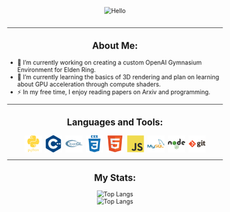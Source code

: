 <!--
**JSilvestrini/JSilvestrini** is a ✨ _special_ ✨ repository because its `README.md` (this file) appears on your GitHub profile.

Here are some ideas to get you started:

- 🔭 I’m currently working on ...
- 🌱 I’m currently learning ...
- 👯 I’m looking to collaborate on ...
- 🤔 I’m looking for help with ...
- 💬 Ask me about ...
- 📫 How to reach me: ...
- 😄 Pronouns: ...
- ⚡ Fun fact: ...
-->
<div align="center">
  <img src="https://github.com/Anmol-Baranwal/Cool-GIFs-For-GitHub/assets/74038190/9be4d344-6782-461a-b5a6-32a07bf7b34e" title="Hello" alt="Hello" width="1024" height="512"/>
</div>
<div align="center">
  <img src="https://komarev.com/ghpvc/?username=JSilvestrini&style=flat-square&color=blue" alt=""/>
  <!-- Place LinkedIn, Email?, Portfolio, etc. Here -->
</div>

----
<h2 align="center">About Me:</h2>

- 🔭 I’m currently working on creating a custom OpenAI Gymnasium Environment for Elden Ring.
- 🌱 I’m currently learning the basics of 3D rendering and plan on learning about GPU acceleration through compute shaders.
- ⚡ In my free time, I enjoy reading papers on Arxiv and programming.
<!-- - 📫 How to reach me: Linked in, etc. --> 

----
<h2 align="center">Languages and Tools:</h2>

<div align="center">
  <img src="https://github.com/devicons/devicon/blob/master/icons/python/python-plain-wordmark.svg"  title="Python" alt="Python" width="40" height="40"/>&nbsp;
  <img src="https://github.com/devicons/devicon/blob/master/icons/cplusplus/cplusplus-plain.svg"  title="Cpp" alt="Cpp" width="40" height="40"/>&nbsp;
  <img src="https://github.com/devicons/devicon/blob/master/icons/opengl/opengl-plain.svg"  title="OpenGL" alt="OpenGL" width="40" height="40"/>&nbsp;
  <!-- Add in Godot/GDScript, check others-->
  <img src="https://github.com/devicons/devicon/blob/master/icons/css3/css3-plain-wordmark.svg"  title="CSS3" alt="CSS" width="40" height="40"/>&nbsp;
  <img src="https://github.com/devicons/devicon/blob/master/icons/html5/html5-original.svg" title="HTML5" alt="HTML" width="40" height="40"/>&nbsp;
  <img src="https://github.com/devicons/devicon/blob/master/icons/javascript/javascript-original.svg" title="JavaScript" alt="JavaScript" width="40" height="40"/>&nbsp;
  <img src="https://github.com/devicons/devicon/blob/master/icons/mysql/mysql-original-wordmark.svg" title="MySQL"  alt="MySQL" width="40" height="40"/>&nbsp;
  <img src="https://github.com/devicons/devicon/blob/master/icons/nodejs/nodejs-original-wordmark.svg" title="NodeJS" alt="NodeJS" width="40" height="40"/>&nbsp;
  <img src="https://github.com/devicons/devicon/blob/master/icons/git/git-original-wordmark.svg" title="Git" **alt="Git" width="40" height="40"/>
</div>

----
<h2 align="center">My Stats:</h2>
<div align="center">
  <img src="http://github-readme-streak-stats.herokuapp.com?user=JSilvestrini&theme=dark&background=000000" alt="Top Langs">
</div>
<div align="center">
  <img src="https://github-readme-stats.vercel.app/api/top-langs/?username=JSilvestrini&layout=compact&theme=vision-friendly-dark" alt="Top Langs">
</div>
